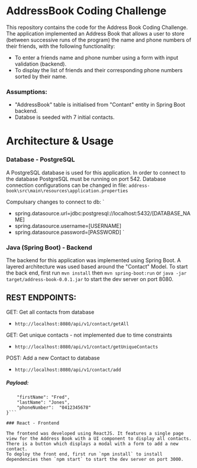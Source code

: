 # AddressBook Coding Challenge

This repository contains the code for the Address Book Coding Challenge. Τhe application implemented an Address Book that allows
a user to store (between successive runs of the program) the name and phone numbers of their friends, with the following functionality:
- To enter a friends name and phone number using a form with input validation (backend).
- To display the list of friends and their corresponding phone numbers sorted by their name.


### Assumptions:
- "AddressBook" table is initialised from "Contant" entity in Spring Boot backend.
- Databse is seeded with 7 initial contacts.

# Architecture & Usage

### Database - PostgreSQL

A PostgreSQL database is used for this application. In order to connect to the database PostgreSQL must be running on port 542.
Database connection configurations can be changed in file: `address-book\src\main\resources\application.properties`

Compulsary changes to connect to db:
`
- spring.datasource.url=jdbc:postgresql://localhost:5432/[DATABASE_NAME]
- spring.datasource.username=[USERNAME]
- spring.datasource.password=[PASSWORD]
`

### Java (Spring Boot) - Backend

The backend for this application was implemented using Spring Boot. A layered architecture was used based around the "Contact" Model.
To start the back end, first run `mvn install` then `mvn spring-boot:run` or `java -jar target/address-book-0.0.1.jar` to start the dev server on port 8080.

## REST ENDPOINTS:

GET: Get all contacts from database
- `http://localhost:8080/api/v1/contact/getAll`

GET: Get unique contacts - not implemented due to time constraints
- `http://localhost:8080/api/v1/contact/getUniqueContacts`

POST: Add a new Contact to database
- `http://localhost:8080/api/v1/contact/add`

##### Payload:
```{
	"firstName": "Fred",
	"lastName": "Jones",
	"phoneNumber":  "0412345678" 
}```

### React - Frontend

The frontend was developed using ReactJS. It features a single page view for the Address Book with a UI component to display all contacts.
There is a button which displays a modal with a form to add a new contact.
To deploy the front end, first run `npm install` to install dependencies then `npm start` to start the dev server on port 3000.

